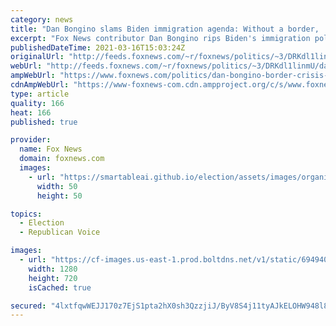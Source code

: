 ```yaml
---
category: news
title: "Dan Bongino slams Biden immigration agenda: Without a border, 'you don't have a country'"
excerpt: "Fox News contributor Dan Bongino rips Biden's immigration policy on \"Fox & Friends,\" and asserts that we don't have a country without a border."
publishedDateTime: 2021-03-16T15:03:24Z
originalUrl: "http://feeds.foxnews.com/~r/foxnews/politics/~3/DRKdl1linmU/dan-bongino-border-crisis-biden-immigration-fox-friends"
webUrl: "http://feeds.foxnews.com/~r/foxnews/politics/~3/DRKdl1linmU/dan-bongino-border-crisis-biden-immigration-fox-friends"
ampWebUrl: "https://www.foxnews.com/politics/dan-bongino-border-crisis-biden-immigration-fox-friends.amp"
cdnAmpWebUrl: "https://www-foxnews-com.cdn.ampproject.org/c/s/www.foxnews.com/politics/dan-bongino-border-crisis-biden-immigration-fox-friends.amp"
type: article
quality: 166
heat: 166
published: true

provider:
  name: Fox News
  domain: foxnews.com
  images:
    - url: "https://smartableai.github.io/election/assets/images/organizations/foxnews.com-50x50.jpg"
      width: 50
      height: 50

topics:
  - Election
  - Republican Voice

images:
  - url: "https://cf-images.us-east-1.prod.boltdns.net/v1/static/694940094001/43446e6c-352c-4c59-bfa5-2b93b2468473/bdfdbabc-61d5-4370-a3b3-ad549f1d987e/1280x720/match/image.jpg"
    width: 1280
    height: 720
    isCached: true

secured: "4lxtfqwWEJJ170z7EjS1pta2hX0sh3QzzjiJ/ByV8S4j11tyAJkELOHW948l8j4hyc4+d0AOmUxAPGnHVZI2V1I9r4TYKdAmcL/yJyj4OSvpMEiK8vGljglaPnD0bA4rP0/idKx17CEGcvIO46ZbxWdLX/0idnMousgCuaUvI8aNb/HB15POwK3WBkldIja6rVokYuI0tFsdwgexkigtLDIdBV/ED2VWJD5wkvJvs3ufbWpriPoYSa01BJFnFJQvjV6dHtDnSB8iSkmcbpdc1aSPKhvbwRTLDxrXycdmIf/XZeZYASHfEnYlj4Uy2BWdl1rMCn6BxHKxkxgvEoHsGY7LMfRb2pfeKaGQp3D8kIA=;SU9Q18jhRBiA26OTwj9RAg=="
---
```


